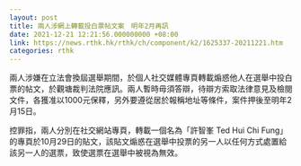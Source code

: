 ```yaml
---
layout: post
title: 兩人涉網上轉載投白票帖文案　明年2月再訊
date: 2021-12-21 12:21:56.000000000 +08:00
link: https://news.rthk.hk/rthk/ch/component/k2/1625337-20211221.htm
categories: rthk
---
```


兩人涉嫌在立法會換屆選舉期間，於個人社交媒體專頁轉載煽惑他人在選舉中投白票的帖文，於觀塘裁判法院應訊。兩人暫時毋須答辯，待辯方索取法律意見及檢閱文件，各獲准以1000元保釋，另外要遵從居於報稱地址等條件，案件押後至明年2月15日。

控罪指，兩人分別在社交網站專頁，轉載一個名為「許智峯 Ted Hui Chi Fung」的專頁於10月29日的貼文，該貼文煽惑在選舉中投票的另一人以任何方式處置給該另一人的選票，致使選票在選舉中被視為無效。
